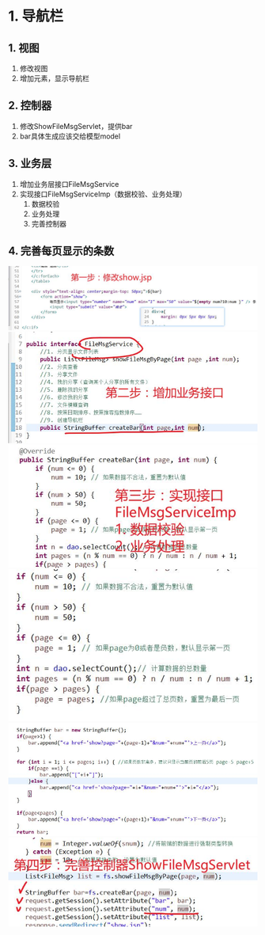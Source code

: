 # 1. 导航栏
## 1. 视图
1. 修改视图
2. 增加元素，显示导航栏
## 2. 控制器
1. 修改ShowFileMsgServlet，提供bar
2. bar具体生成应该交给模型model
## 3. 业务层
1. 增加业务层接口FileMsgService
2. 实现接口FileMsgServiceImp（数据校验、业务处理）
	1. 数据校验
	2. 业务处理
	3. 完善控制器
## 4. 完善每页显示的条数
![](day11_files/7.jpg)
![](day11_files/9.jpg)
![](day11_files/10.jpg)
![](day11_files/11.jpg)
![](day11_files/12.jpg)
![](day11_files/8.jpg)
